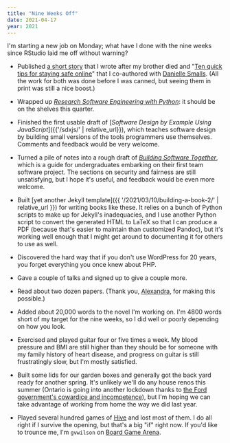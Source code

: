 ```yaml
---
title: "Nine Weeks Off"
date: 2021-04-17
year: 2021
---
```


I'm starting a new job on Monday;
what have I done with the nine weeks since RStudio laid me off without warning?

-   Published [a short story](https://onspecmag.wpcomstaging.com/2021/01/23/issue-115-in-the-mail-to-your-home-soon/)
    that I wrote after my brother died
    and  "[Ten quick tips for staying safe online](https://journals.plos.org/ploscompbiol/article?id=10.1371/journal.pcbi.1008563)"
    that I co-authored with [Danielle Smalls](https://twitter.com/smallperks).
    (All the work for both was done before I was canned, but seeing them in print was still a nice boost.)

-   Wrapped up *[Research Software Engineering with Python](https://merely-useful.tech/py-rse/)*:
    it should be on the shelves this quarter.

-   Finished the first usable draft of [*Software Design by Example Using JavaScript*]({{'/sdxjs/' | relative_url}}),
    which teaches software design by building small versions of the tools programmers use themselves.
    Comments and feedback would be very welcome.

-   Turned a pile of notes into a rough draft of *[Building Software Together](https://buildtogether.tech/)*,
    which is a guide for undergraduates embarking on their first team software project.
    The sections on security and fairness are still unsatisfying,
    but I hope it's useful,
    and feedback would be even more welcome.

-   Built [yet another Jekyll template]({{ '/2021/03/10/building-a-book-2/' | relative_url }}) for writing books like these.
    It relies on a bunch of Python scripts to make up for Jekyll's inadequacies,
    and I use another Python script to convert the generated HTML to LaTeX so that I can produce a PDF
    (because that's easier to maintain than customized Pandoc),
    but it's working well enough that I might get around to documenting it for others to use as well.

-   Discovered the hard way that if you don't use WordPress for 20 years,
    you forget everything you once knew about PHP.

-   Gave a couple of talks and signed up to give a couple more.

-   Read about two dozen papers.
    (Thank you, [Alexandra](https://en.wikipedia.org/wiki/Alexandra_Elbakyan),
    for making this possible.)

-   Added about 20,000 words to the novel I'm working on.
    I'm 4800 words short of my target for the nine weeks,
    so I did well or poorly depending on how you look.

-   Exercised and played guitar four or five times a week.
    My blood pressure and BMI are still higher than they should be for someone with my family history of heart disease,
    and progress on guitar is still frustratingly slow,
    but I'm mostly satisfied.

-   Built some lids for our garden boxes
    and generally got the back yard ready for another spring.
    It's unlikely we'll do any house renos this summer
    (Ontario is going into another lockdown thanks to [the Ford government's cowardice and incompetence](https://www.cbc.ca/news/health/ontario-covid-crisis-warnings-1.5991418)),
    but I'm hoping we can take advantage of working from home the way we did last year.

-   Played several hundred games of [Hive](https://www.boardgamegeek.com/boardgame/2655/hive)
    and lost most of them.
    I do all right if I survive the opening,
    but that's a big "if" right now.
    If you'd like to trounce me, I'm `gvwilson` on [Board Game Arena](https://boardgamearena.com/).
